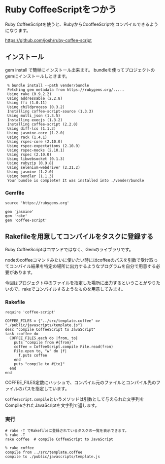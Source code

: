 # Ruby CoffeeScriptをつかう

Ruby CoffeeScriptを使うと、RubyからCooffeeScriptをコンパイルできるようになります。

<https://github.com/josh/ruby-coffee-script>

## インストール

gem install で簡単にインストール出来ます。
bundleを使ってプロジェクトのgemにインストールしときます。

     % bundle install --path vender/bundle
     Fetching gem metadata from https://rubygems.org/.....
     Using rake (0.9.2.2)
     Using addressable (2.2.8)
     Using ffi (1.0.11)
     Using childprocess (0.3.2)
     Installing coffee-script-source (1.3.3)
     Using multi_json (1.3.5)
     Installing execjs (1.3.2)
     Installing coffee-script (2.2.0)
     Using diff-lcs (1.1.3)
     Using jasmine-core (1.2.0)
     Using rack (1.4.1)
     Using rspec-core (2.10.0)
     Using rspec-expectations (2.10.0)
     Using rspec-mocks (2.10.1)
     Using rspec (2.10.0)
     Using libwebsocket (0.1.3)
     Using rubyzip (0.9.8)
     Using selenium-webdriver (2.21.2)
     Using jasmine (1.2.0)
     Using bundler (1.1.3)
     Your bundle is complete! It was installed into ./vender/bundle


### Gemfile
    source 'https://rubygems.org'

    gem 'jasmine'
    gem 'rake'
    gem 'coffee-script'


## Rakefileを用意してコンパイルをタスクに登録する

Ruby CoffeeScriptはコマンドではなく、Gemのライブラリです。

nodeのcoffeeコマンドみたいに使いたい時にはcoffeeのパスを引数で受け取ってコンパイル結果を特定の場所に出力するようなプログラムを自分で用意する必要があります。

今回はプロジェクト中のファイルを指定した場所に出力するということがやりたいので、rakeでコンパイルするようなものを用意してみます。

### Rakefile

    require 'coffee-script'

    COFFEE_FILES = {"../src/template.coffee" => "./public/javascripts/template.js"}
    desc "compile CoffeeScript to JavaScript"
    task :coffee do
      COFFEE_FILES.each do |from, to|
        puts "compile from #{from}"
        coffee = CoffeeScript.compile File.read(from)
        File.open to, "w" do |f|
          f.puts coffee
        end
        puts "compile to #{to}"
      end
    end


COFFEE_FILES定数にハッシュで、コンパイル元のファイルとコンパイル先のファイルのパスを指定しています。

`CoffeeScript.compile`というメソッドは引数として与えられた文字列をCompileされたJavaScriptを文字列で返します。

### 実行
    # rake -T でRakefileに登録されているタスクの一覧を表示できます。
    % rake -T
    rake coffee  # compile CoffeeScript to JavaScript

    % rake coffee
    compile from ../src/template.coffee
    compile to ./public/javascripts/template.js


